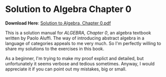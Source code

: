 # Solution to Algebra Chapter 0
**Download Here**: [Solution to Algebra, Chapter 0.pdf](https://github.com/hooyuser/Solution-to-Algebra-Chapter-0/releases/download/latest/Solution_to_Algebra_Chapter_0.pdf)

This is a solution manual for *ALGEBRA, Chapter 0*, an algebra textbook written by Paolo Aluffi. 
The way of introducing abstract algebra in a language of categories appeals to me very much.
So I'm perfectly willing to share my solutions to the exercises in this book. 

As a beginner, I'm trying to make my proof explict and detailed, but unfortunately it seems verbose and tedious sometimes. 
Anyway, I would appreciate it if you can point out my mistakes, big or small.
